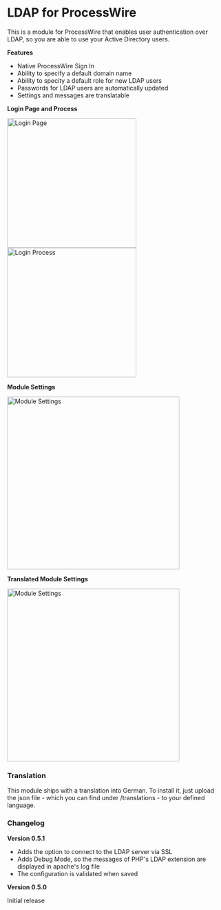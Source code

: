 # LDAP for ProcessWire

This is a module for ProcessWire that enables user authentication over LDAP, so you are able to use your Active Directory users.

**Features**

- Native ProcessWire Sign In 
- Ability to specify a default domain name
- Ability to specity a default role for new LDAP users
- Passwords for LDAP users are automatically updated
- Settings and messages are translatable

**Login Page and Process**

[<img alt="Login Page" src="http://abload.de/img/ldap-login-page2bi6y.png" height="300px">](http://abload.de/img/ldap-login-page2bi6y.png) [<img alt="Login Process" src="http://abload.de/img/ldap-login-successfult8dg1.png" height="300px">](http://abload.de/img/ldap-login-successfult8dg1.png) 

**Module Settings**

[<img alt="Module Settings" src="http://abload.de/img/ldap-settings-english5nc2i.png" height="400px">](http://abload.de/img/ldap-settings-english5nc2i.png)

**Translated Module Settings**

[<img alt="Module Settings" src="http://abload.de/img/ldap-settings-germannzdop.png" height="400px">](http://abload.de/img/ldap-settings-germannzdop.png)


### Translation

This module ships with a translation into German. To install it, just upload the json file - which you can find under /translations - to your defined language.

### Changelog

**Version 0.5.1**

- Adds the option to connect to the LDAP server via SSL
- Adds Debug Mode, so the messages of PHP's LDAP extension are displayed in apache's log file
- The configuration is validated when saved

**Version 0.5.0**

Initial release